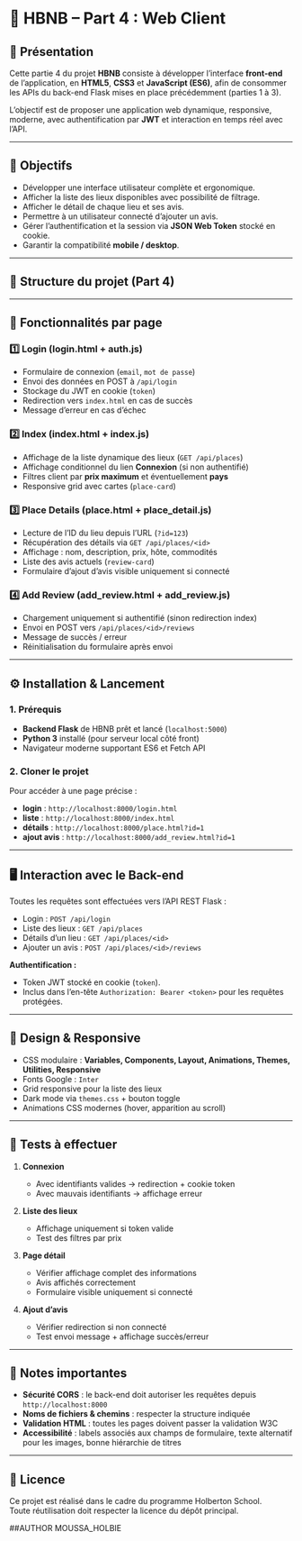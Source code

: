 # 📌 HBNB – Part 4 : Web Client

## 📖 Présentation
Cette partie 4 du projet **HBNB** consiste à développer l’interface **front-end** de l’application, en **HTML5**, **CSS3** et **JavaScript (ES6)**, afin de consommer les APIs du back-end Flask mises en place précédemment (parties 1 à 3).

L’objectif est de proposer une application web dynamique, responsive, moderne, avec authentification par **JWT** et interaction en temps réel avec l’API.

---

## 🎯 Objectifs

- Développer une interface utilisateur complète et ergonomique.
- Afficher la liste des lieux disponibles avec possibilité de filtrage.
- Afficher le détail de chaque lieu et ses avis.
- Permettre à un utilisateur connecté d’ajouter un avis.
- Gérer l’authentification et la session via **JSON Web Token** stocké en cookie.
- Garantir la compatibilité **mobile / desktop**.

---

## 📂 Structure du projet (Part 4)


---

## 📜 Fonctionnalités par page

### 1️⃣ **Login (login.html + auth.js)**
- Formulaire de connexion (`email`, `mot de passe`)
- Envoi des données en POST à `/api/login`
- Stockage du JWT en cookie (`token`)
- Redirection vers `index.html` en cas de succès
- Message d’erreur en cas d’échec

### 2️⃣ **Index (index.html + index.js)**
- Affichage de la liste dynamique des lieux (`GET /api/places`)
- Affichage conditionnel du lien **Connexion** (si non authentifié)
- Filtres client par **prix maximum** et éventuellement **pays**
- Responsive grid avec cartes (`place-card`)

### 3️⃣ **Place Details (place.html + place_detail.js)**
- Lecture de l’ID du lieu depuis l’URL (`?id=123`)
- Récupération des détails via `GET /api/places/<id>`
- Affichage : nom, description, prix, hôte, commodités
- Liste des avis actuels (`review-card`)
- Formulaire d’ajout d’avis visible uniquement si connecté

### 4️⃣ **Add Review (add_review.html + add_review.js)**
- Chargement uniquement si authentifié (sinon redirection index)
- Envoi en POST vers `/api/places/<id>/reviews`
- Message de succès / erreur
- Réinitialisation du formulaire après envoi

---

## ⚙️ Installation & Lancement

### 1. **Prérequis**
- **Backend Flask** de HBNB prêt et lancé (`localhost:5000`)
- **Python 3** installé (pour serveur local côté front)
- Navigateur moderne supportant ES6 et Fetch API

### 2. **Cloner le projet**

Pour accéder à une page précise :  
- **login** : `http://localhost:8000/login.html`  
- **liste** : `http://localhost:8000/index.html`  
- **détails** : `http://localhost:8000/place.html?id=1`  
- **ajout avis** : `http://localhost:8000/add_review.html?id=1`

---

## 🖥️ Interaction avec le Back-end

Toutes les requêtes sont effectuées vers l’API REST Flask :
- Login : `POST /api/login`
- Liste des lieux : `GET /api/places`
- Détails d’un lieu : `GET /api/places/<id>`
- Ajouter un avis : `POST /api/places/<id>/reviews`

**Authentification :**
- Token JWT stocké en cookie (`token`).
- Inclus dans l’en-tête `Authorization: Bearer <token>` pour les requêtes protégées.

---

## 🎨 Design & Responsive

- CSS modulaire : **Variables, Components, Layout, Animations, Themes, Utilities, Responsive**
- Fonts Google : `Inter`
- Grid responsive pour la liste des lieux
- Dark mode via `themes.css` + bouton toggle
- Animations CSS modernes (hover, apparition au scroll)

---

## 🧪 Tests à effectuer

1. **Connexion**  
   - Avec identifiants valides → redirection + cookie token
   - Avec mauvais identifiants → affichage erreur

2. **Liste des lieux**  
   - Affichage uniquement si token valide
   - Test des filtres par prix

3. **Page détail**  
   - Vérifier affichage complet des informations
   - Avis affichés correctement
   - Formulaire visible uniquement si connecté

4. **Ajout d’avis**  
   - Vérifier redirection si non connecté
   - Test envoi message + affichage succès/erreur

---

## 📌 Notes importantes

- **Sécurité CORS** : le back-end doit autoriser les requêtes depuis `http://localhost:8000`
- **Noms de fichiers & chemins** : respecter la structure indiquée
- **Validation HTML** : toutes les pages doivent passer la validation W3C
- **Accessibilité** : labels associés aux champs de formulaire, texte alternatif pour les images, bonne hiérarchie de titres

---

## 📄 Licence
Ce projet est réalisé dans le cadre du programme Holberton School.  
Toute réutilisation doit respecter la licence du dépôt principal.

##AUTHOR 
MOUSSA_HOLBIE
